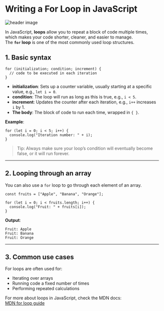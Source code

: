 # Writing a For Loop in JavaScript
![header image](https://articles.geekster.in/wp-content/uploads/2024/04/7-3.png)

In JavaScript, **loops** allow you to repeat a block of code multiple times, which makes your code shorter, cleaner, and easier to manage.  
The **`for` loop** is one of the most commonly used loop structures.

## 1. Basic syntax
```
for (initialization; condition; increment) {
  // code to be executed in each iteration
}
```
- **initialization**: Sets up a counter variable, usually starting at a specific value, e.g., `let i = 0`.
- **condition**: The loop will run as long as this is true, e.g., `i < 5`.
- **increment**: Updates the counter after each iteration, e.g., `i++` increases `i` by 1.
- **The body**: The block of code to run each time, wrapped in `{ }`.

**Example**:
```
for (let i = 0; i < 5; i++) {
  console.log("Iteration number: " + i);
}
```
> Tip: Always make sure your loop’s condition will eventually become false, or it will run forever.

---

## 2. Looping through an array
You can also use a `for` loop to go through each element of an array.

```
const fruits = ["Apple", "Banana", "Orange"];

for (let i = 0; i < fruits.length; i++) {
  console.log("Fruit: " + fruits[i]);
}
```

**Output**:
```
Fruit: Apple
Fruit: Banana
Fruit: Orange
```

---

## 3. Common use cases
For loops are often used for:
- Iterating over arrays
- Running code a fixed number of times
- Performing repeated calculations

For more about loops in JavaScript, check the MDN docs:  
[MDN for loop guide](https://developer.mozilla.org/en-US/docs/Web/JavaScript/Reference/Statements/for)
```

